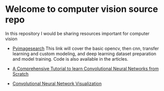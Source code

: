 # Welcome to computer vision source repo

In this repository I would be sharing resources important for computer vision

- [Pyimagesearch](https://www.pyimagesearch.com/start-here/)
This link will cover the basic opencv, then cnn, transfer learning and custom modeling, and deep learning dataset preparation and model training. Code is also available in the articles.

- [A Comprehensive Tutorial to learn Convolutional Neural Networks from Scratch](https://www.analyticsvidhya.com/blog/2018/12/guide-convolutional-neural-network-cnn/)

- [Convolutional Neural Network Visualization](https://www.youtube.com/watch?v=f0t-OCG79-U)

